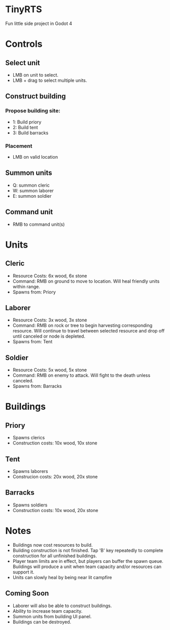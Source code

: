# TinyRTS
Fun little side project in Godot 4

# Controls
## Select unit
- LMB on unit to select.
- LMB + drag to select multiple units.
## Construct building
### Propose building site:
- 1: Build priory
- 2: Build tent
- 3: Build barracks
### Placement
- LMB on valid location
## Summon units
- Q: summon cleric
- W: summon laborer
- E: summon soldier
## Command unit
- RMB to command unit(s)

# Units
## Cleric
- Resource Costs: 6x wood, 6x stone
- Command: RMB on ground to move to location. Will heal friendly units within range.
- Spawns from: Priory
## Laborer
- Resource Costs: 3x wood, 3x stone
- Command: RMB on rock or tree to begin harvesting corresponding resource. Will continue to travel between selected resource and drop off until canceled or node is depleted.
- Spawns from: Tent
## Soldier
- Resource Costs: 5x wood, 5x stone
- Command: RMB on enemy to attack. Will fight to the death unless canceled.
- Spawns from: Barracks

# Buildings
## Priory
- Spawns clerics
- Construction costs: 10x wood, 10x stone
## Tent
- Spawns laborers
- Construcion costs: 20x wood, 20x stone
## Barracks
- Spawns soldiers
- Construction costs: 10x wood, 20x stone

# Notes
- Buildings now cost resources to build.
- Building construction is not finished. Tap 'B' key repeatedly to complete construction for all unfinished buildings.
- Player team limits are in effect, but players can buffer the spawn queue. Buildings will produce a unit when team capacity and/or resources can support it.
- Units can slowly heal by being near lit campfire

## Coming Soon
- Laborer will also be able to construct buildings.
- Ability to increase team capacity.
- Summon units from building UI panel.
- Buildings can be destroyed.
